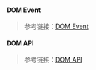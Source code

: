 #### DOM Event

> 参考链接：[DOM Event](https://www.cxymsg.com/guide/dom.html#dom%E7%9A%84%E4%BA%8B%E4%BB%B6%E6%A8%A1%E5%9E%8B%E6%98%AF%E4%BB%80%E4%B9%88%EF%BC%9F)

#### DOM API

> 参考链接：[DOM API](http://luopq.com/2015/11/30/javascript-dom/)